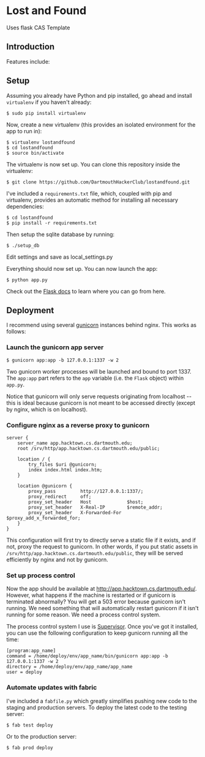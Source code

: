 Lost and Found
==============================

Uses flask CAS Template

Introduction
----------

Features include:

Setup
-----


Assuming you already have Python and pip installed, go ahead and install
`virtualenv` if you haven't already:

    $ sudo pip install virtualenv

Now, create a new virtualenv (this provides an isolated environment for
the app to run in):

    $ virtualenv lostandfound
    $ cd lostandfound
    $ source bin/activate

The virtualenv is now set up. You can clone this repository inside the
virtualenv:

    $ git clone https://github.com/DartmouthHackerClub/lostandfound.git

I've included a `requirements.txt` file, which, coupled with pip and
virtualenv, provides an automatic method for installing all necessary
dependencies:

    $ cd lostandfound
    $ pip install -r requirements.txt

Then setup the sqlite database by running:

    $ ./setup_db

Edit settings and save as local_settings.py

Everything should now set up. You can now launch the app:

    $ python app.py

Check out the [Flask docs](http://flask.pocoo.org/) to learn where you
can go from here.

Deployment
----------

I recommend using several [gunicorn](http://gunicorn.org/) instances
behind nginx. This works as follows:

### Launch the gunicorn app server

    $ gunicorn app:app -b 127.0.0.1:1337 -w 2

Two gunicorn worker processes will be launched and bound to port 1337.
The `app:app` part refers to the `app` variable (i.e. the `Flask`
object) within `app.py`.

Notice that gunicorn will only serve requests originating from localhost
-- this is ideal because gunicorn is not meant to be accessed directly
(except by nginx, which is on localhost).

### Configure nginx as a reverse proxy to gunicorn

    server {
        server_name app.hacktown.cs.dartmouth.edu;
        root /srv/http/app.hacktown.cs.dartmouth.edu/public;

        location / {
            try_files $uri @gunicorn;
            index index.html index.htm;
        }

        location @gunicorn {
            proxy_pass         http://127.0.0.1:1337/;
            proxy_redirect     off;
            proxy_set_header   Host             $host;
            proxy_set_header   X-Real-IP        $remote_addr;
            proxy_set_header   X-Forwarded-For  $proxy_add_x_forwarded_for;
        }
    } 

This configuration will first try to directly serve a static file if it
exists, and if not, proxy the request to gunicorn. In other words, if
you put static assets in
`/srv/http/app.hacktown.cs.dartmouth.edu/public`, they will be served
efficiently by nginx and not by gunicorn.

### Set up process control

Now the app should be available at
http://app.hacktown.cs.dartmouth.edu/. However, what happens if the
machine is restarted or if gunicorn is terminated abnormally? You will
get a 503 error because gunicorn isn't running. We need something that
will automatically restart gunicorn if it isn't running for some reason.
We need a process control system.

The process control system I use is
[Supervisor](http://supervisord.org/). Once you've got it installed, you
can use the following configuration to keep gunicorn running all the
time:

    [program:app_name]
    command = /home/deploy/env/app_name/bin/gunicorn app:app -b 127.0.0.1:1337 -w 2
    directory = /home/deploy/env/app_name/app_name
    user = deploy

### Automate updates with fabric

I've included a `fabfile.py` which greatly simplifies pushing new code
to the staging and production servers. To deploy the latest code to the
testing server:

    $ fab test deploy

Or to the production server:

    $ fab prod deploy
